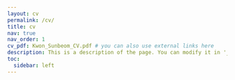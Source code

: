 ```yaml
---
layout: cv
permalink: /cv/
title: cv
nav: true
nav_order: 1
cv_pdf: Kwon_Sunbeom_CV.pdf # you can also use external links here
description: This is a description of the page. You can modify it in '_pages/cv.md'. You can also change or remove the top pdf download button.
toc:
  sidebar: left
---
```


